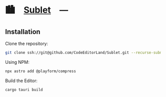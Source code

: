 # 🏙️ [Sublet] —

## Installation

Clone the repository:

```sh
git clone ssh://git@github.com/CodeEditorLand/Sublet.git --recurse-submodules --
```

Using NPM:

```sh
npx astro add @playform/compress
```

Build the Editor:

```sh
cargo tauri build
```

[Sublet]: https://github.com/CodeEditorLand/Sublet
